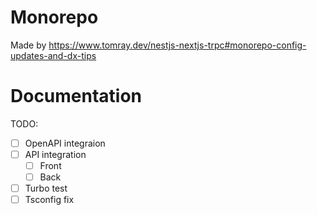 # Monorepo
Made by https://www.tomray.dev/nestjs-nextjs-trpc#monorepo-config-updates-and-dx-tips
# Documentation
TODO:
- [ ] OpenAPI integraion
- [ ] API integration
    - [ ] Front
    - [ ] Back
- [ ] Turbo test
- [ ] Tsconfig fix
